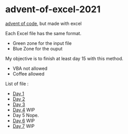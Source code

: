 # advent-of-excel-2021
[advent of code](https://adventofcode.com/), but made with excel

Each Excel file has the same format.
- Green zone for the input file
- Blue Zone for the ouput

My objective is to finish at least day 15 with this method.

+ VBA not allowed
+ Coffee allowed

List of file :
- [Day 1](https://github.com/Unombre/advent-of-excel-2021/blob/main/day-01.xlsx)
- [Day 2](https://github.com/Unombre/advent-of-excel-2021/blob/main/day-02.xlsx)
- [Day 3](https://github.com/Unombre/advent-of-excel-2021/blob/main/day-03.xlsx)
- [Day 4](https://github.com/Unombre/advent-of-excel-2021/blob/main/day-04.xlsx) WIP
- Day 5 Nope.
- [Day 6](https://github.com/Unombre/advent-of-excel-2021/blob/main/day-06.xlsx) WIP
- [Day 7](https://github.com/Unombre/advent-of-excel-2021/blob/main/day-07.xlsx) WIP
